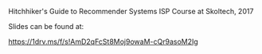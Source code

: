 Hitchhiker's Guide to Recommender Systems
ISP Course at Skoltech, 2017

Slides can be found at: 

https://1drv.ms/f/s!AmD2qFcSt8Moj9owaM-cQr9asoM2Ig



